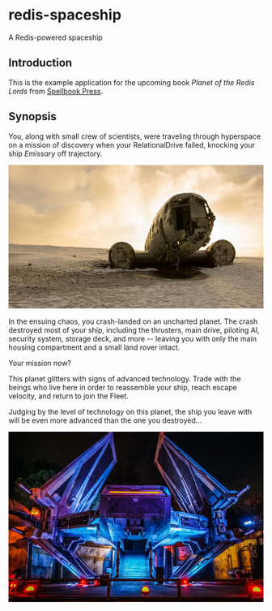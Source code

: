 # redis-spaceship
A Redis-powered spaceship

## Introduction

This is the example application for the upcoming book _Planet of the
Redis Lords_ from [Spellbook Press](https://spellbookpress.com).

## Synopsis

You, along with small crew of scientists, were traveling through hyperspace
on a mission of discovery when your RelationalDrive failed, knocking your
ship _Emissary_ off trajectory.

<img src="images/wreck.jpg">

In the ensuing chaos, you crash-landed on an uncharted planet. The crash
destroyed most of your ship, including the thrusters, main drive, piloting
AI, security system, storage deck, and more -- leaving you with only the main
housing compartment and a small land rover intact.

Your mission now?

This planet glitters with signs of advanced technology. Trade with the beings
who live here in order to reassemble your ship, reach escape velocity, and
return to join the Fleet.

Judging by the level of technology on this planet, the ship you leave
with will be even more advanced than the one you destroyed...

<img src="images/redis.jpg">
